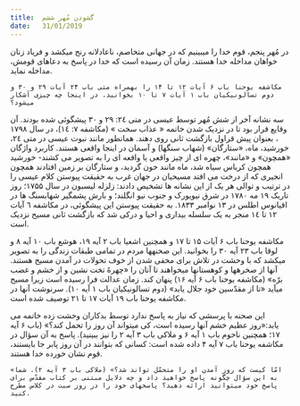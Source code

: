```yaml
---
title:  گشودن مُهر ششم
date:   31/01/2019
---
```


در مُهر پنجم، قوم خدا را میبینیم که در جهانی متخاصم، ناعادلانه رنج میکشد و فریاد زنان خواهان مداخله خدا هستند. زمان آن رسیده است که خدا در پاسخ به دعاهای قومش، مداخله نماید.

`مکاشفه یوحنا باب ۶ آیات ۱۲ تا ۱۴ را بهمراه متی باب ۲۴ آیات ۲۹ و ۳۰ و دوم تسالونیکیان باب ۱ آیات ۷ تا ۱۰ بخوانید. در اینجا چه چیزی آشکار میشود؟`

سه نشانه آخر از شش مُهر توسط عیسی در متی ۲٤: ۲۹ و ۳۰ پیشگوئی شده بودند. آن وقایع قرار بود تا در نزدیک شدن خاتمه « عذاب سخت » (مکاشفه ٧: ١٤)، در سال ١٧۹۸ ، بعنوان پیش قراول بازگشت ثانی روی دهند.  همانطور مانند نبوت عیسی در متی ٢٤، خورشید، ماه، «ستارگان» (شهاب سنگها) و آسمان در اینجا واقعی هستند. کاربرد واژگان «همچون» و «مانند»، چهره ای از چیز واقعی یا واقعه ای را به تصویر می کشند- خورشید همچون کرباس سیاه شد، ماه مانند خون گردید، و ستارگان بر زمین افتادند همچون انجیری که از درخت می افتد مسیحیان در جهان غرب به حقیقت پیوستن کلام عیسی را در ترتیب و توالی هر یک از این نشانه ها تشخیص دادند: زلزله لیسبون در سال ۱۷۵۵؛ روز تاریک ۱۹ مه ۱۷۸۰ در شرق نیویورک و جنوب نیو انگلند؛ و بارش پشمگیر شهابسنگ ها در اقیانوس اطلس در ۱۳ نوامبر ۱۸۳۳.   به حقیقت پیوستن این پیشگوئی، در مکاشفه ٦ آیات ١٢ تا ١٤ منجر به یک سلسله بیداری و احیا و درکی شد که بازگشت ثانی مسیح نزدیک است. 

مکاشفه یوحنا باب ۶ آیات ۱۵ تا ۱۷ و همچنین اشعیا باب ۲ آیه ۱۹، هوشع باب ۱۰ آیه ۸ و لوقا باب ۲۳ آیه ۳۰ را بخوانید. این صحنهها مردم در تمامی طبقات زندگی را به تصویر  میکشد که با وحشت در تلاش برای مخفی شدن از خوف تحولات در آمدن مسیح هستند. آنها از صخرهها و کوهستانها میخواهند تا آنان را «چهرهً تخت نشین و از خشم و غضب برّه» (مکاشفه یوحنا باب ۶ آیه ۱۶) پنهان کند. زمان عدالت فرا رسیده است زیرا مسیح میآید «تا از مقدّسین خود جلال یابد» (دوم تسالونیکیان باب ۱ آیه ۱۰). سرنوشت آنها در مکاشفه یوحنا باب ۱۹ آیات ۱۷ تا ۲۱ توصیف شده است.

این صحنه با پرسشی که نیاز به پاسخ ندارد توسط بدکاران وحشت زده خاتمه می یابد:«روز عظیم خشم آنها رسیده است، کی میتواند آن روز را تحمل کند؟» (باب ۶ آیه ۱۷؛ همچنین ناحوم باب ۱ آیه ۶ و ملاکی باب ۳ آیه ۲ را نیز ببینید). پاسخ به آن سؤال در مکاشفه یوحنا باب ۷ آیه ۴ داده شده است: کسانی که بتوانند در آن روز پابر جا بایستند، قوم نشان خورده خدا هستند.

`«امّا کیست که روز آمدن او را متحمّل تواند شد؟» (ملاکی باب ۳ آیه ۲). شما به این سؤال چگونه پاسخ خواهید داد و چه دلایل مبتنی بر کتاب مقدّس برای پاسخ خود میتوانید ارائه دهید؟ پاسخهای خود را در روز سبت در کلاس مطرح کنید.`